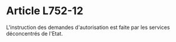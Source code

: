# Article L752-12

L'instruction des demandes d'autorisation est faite par les services déconcentrés de l'Etat.